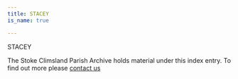 ```yaml
---
title: STACEY
is_name: true

---
```


STACEY


The Stoke Climsland Parish Archive holds material under this index entry. To find out more please [contact us](/contact/)
